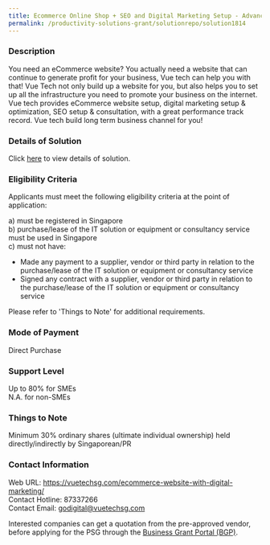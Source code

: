 ```yaml
---
title: Ecommerce Online Shop + SEO and Digital Marketing Setup - Advanced Ecommerce + Digital Marketing (Basic)
permalink: /productivity-solutions-grant/solutionrepo/solution1814
---
```


### Description

You need an eCommerce website? You actually need a website that can continue to generate profit for your business, Vue tech can help you with that!
Vue Tech not only build up a website for you, but also helps you to set up all the infrastructure you need to promote your business on the internet.
Vue tech provides eCommerce website setup, digital marketing setup & optimization, SEO setup & consultation, with a great performance track record.
Vue tech build long term business channel for you!

### Details of Solution

Click <a href='https://www.gobusiness.gov.sg/images/psg/Desensitised_Vue_Tech_Modified_Annex_3_wef_1_March_2021_Part_1.pdf' target='_blank' rel='noopener'>here</a> to view details of solution.

### Eligibility Criteria

Applicants must meet the following eligibility criteria at the point of application:

a) must be registered in Singapore <br>
b) purchase/lease of the IT solution or equipment or consultancy service must be used in Singapore <br>
c) must not have:
- Made any payment to a supplier, vendor or third party in relation to the purchase/lease of the IT solution or equipment or consultancy service
- Signed any contract with a supplier, vendor or third party in relation to the purchase/lease of the IT solution or equipment or consultancy service

Please refer to 'Things to Note' for additional requirements.

### Mode of Payment
Direct Purchase

### Support Level
Up to 80% for SMEs <br>
N.A. for non-SMEs

### Things to Note
Minimum 30% ordinary shares (ultimate individual ownership) held directly/indirectly by Singaporean/PR

### Contact Information
Web URL: https://vuetechsg.com/ecommerce-website-with-digital-marketing/ <br>Contact Hotline: 87337266 <br>Contact Email: godigital@vuetechsg.com <br>

Interested companies can get a quotation from the pre-approved vendor, before applying for the PSG through the <a target='_blank' rel='noopener' href='https://www.businessgrants.gov.sg/'>Business Grant Portal (BGP)</a>.
